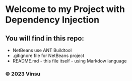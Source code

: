# Welcome to my Project with Dependency Injection 

## You will find in this repo:

* NetBeans use ANT Buildtool
* .gitignore file for NetBeans project
* README.md - this file itself - using Markdow language


### © 2023 Vinsu 